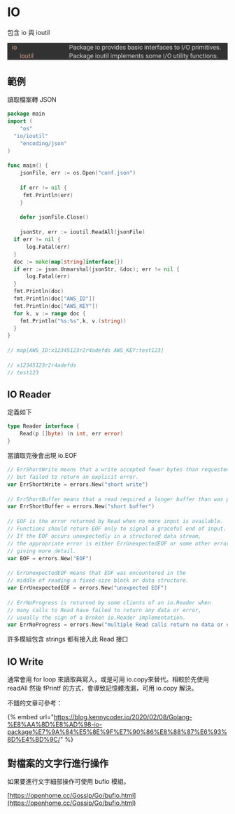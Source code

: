 # IO

包含 io 與  ioutil

![](../.gitbook/assets/ying-mu-kuai-zhao-20200513-xia-wu-10.25.58.png)

## 範例

讀取檔案轉 JSON

```go
package main
import (
	"os"
  "io/ioutil"
	"encoding/json"
)

func main() {
	jsonFile, err := os.Open("conf.json")
	
	if err != nil {
 	 fmt.Println(err)
	}

	defer jsonFile.Close()

	jsonStr, err := ioutil.ReadAll(jsonFile)
  if err != nil {
      log.Fatal(err)
  }
  doc := make(map[string]interface{})
  if err := json.Unmarshal(jsonStr, &doc); err != nil {
      log.Fatal(err)
  }
  fmt.Println(doc)
  fmt.Println(doc["AWS_ID"])
  fmt.Println(doc["AWS_KEY"])
  for k, v := range doc {
  	fmt.Println("%s:%s",k, v.(string))
  }
}

// map[AWS_ID:x12345123r2r4adefds AWS_KEY:test123]

// x12345123r2r4adefds
// test123
```

## IO Reader

定義如下

```go
type Reader interface {
    Read(p []byte) (n int, err error)
}
```

當讀取完後會出現 io.EOF

```go
// ErrShortWrite means that a write accepted fewer bytes than requested
// but failed to return an explicit error.
var ErrShortWrite = errors.New("short write")

// ErrShortBuffer means that a read required a longer buffer than was provided.
var ErrShortBuffer = errors.New("short buffer")

// EOF is the error returned by Read when no more input is available.
// Functions should return EOF only to signal a graceful end of input.
// If the EOF occurs unexpectedly in a structured data stream,
// the appropriate error is either ErrUnexpectedEOF or some other error
// giving more detail.
var EOF = errors.New("EOF")

// ErrUnexpectedEOF means that EOF was encountered in the
// middle of reading a fixed-size block or data structure.
var ErrUnexpectedEOF = errors.New("unexpected EOF")

// ErrNoProgress is returned by some clients of an io.Reader when
// many calls to Read have failed to return any data or error,
// usually the sign of a broken io.Reader implementation.
var ErrNoProgress = errors.New("multiple Read calls return no data or error")
```

許多模組包含 strings 都有接入此 Read 接口

## IO Write

通常會用 for loop 來讀取與寫入，或是可用 io.copy來替代。相較於先使用 readAll 然後 fPrintf 的方式，會導致記憶體洩漏，可用 io.copy 解決。

不錯的文章可參考：

{% embed url="https://blog.kennycoder.io/2020/02/08/Golang-%E8%AA%8D%E8%AD%98-io-package%E7%9A%84%E5%8E%9F%E7%90%86%E8%88%87%E6%93%8D%E4%BD%9C/" %}

## 對檔案的文字行進行操作

如果要進行文字細部操作可使用 bufio 模組。

[https://openhome.cc/Gossip/Go/bufio.html](https://openhome.cc/Gossip/Go/bufio.html)

